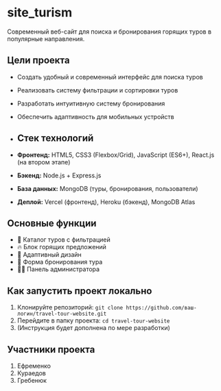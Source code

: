 # site_turism
Современный веб-сайт для поиска и бронирования горящих туров в популярные направления.

## Цели проекта

*   Создать удобный и современный интерфейс для поиска туров
*   Реализовать систему фильтрации и сортировки туров
*   Разработать интуитивную систему бронирования
*   Обеспечить адаптивность для мобильных устройств

*   ## Стек технологий

*   **Фронтенд:** HTML5, CSS3 (Flexbox/Grid), JavaScript (ES6+), React.js (на втором этапе)
*   **Бэкенд:** Node.js + Express.js
*   **База данных:** MongoDB (туры, бронирования, пользователи)
*   **Деплой:** Vercel (фронтенд), Heroku (бэкенд), MongoDB Atlas

## Основные функции

- 📍 Каталог туров с фильтрацией
- 🔥 Блок горящих предложений
- 📱 Адаптивный дизайн
- 📝 Форма бронирования тура
- 👨‍💼 Панель администратора

## Как запустить проект локально

1.  Клонируйте репозиторий: `git clone https://github.com/ваш-логин/travel-tour-website.git`
2.  Перейдите в папку проекта: `cd travel-tour-website`
3.  (Инструкция будет дополнена по мере разработки)

## Участники проекта
1. Ефременко
2. Кураедов
3. Гребенюк
